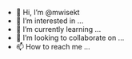 - 👋 Hi, I’m @mwisekt
- 👀 I’m interested in ...
- 🌱 I’m currently learning ...
- 💞️ I’m looking to collaborate on ...
- 📫 How to reach me ...

<!---
mwisekt/mwisekt is a ✨ special ✨ repository because its `README.md` (this file) appears on your GitHub profile.
You can click the Preview link to take a look at your changes.
--->
